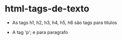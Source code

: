 # html-tags-de-texto

- As tags h1, h2, h3, h4, h5, h6 são tags para titulos

- A tag 'p'; e para paragrafo 